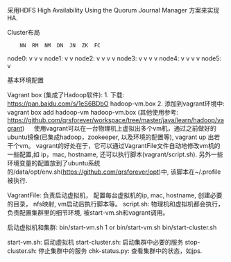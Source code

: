 采用HDFS High Availability Using the Quorum Journal Manager 方案来实现HA.

Cluster布局

        NN  RM  NM  DN  JN  ZK  FC
node0:  v   v                   v 
node1:  v                       v
node2:          v   v   v   v
node3:          v   v   v   v
node4:          v   v   v   v
node5:      v

基本环境配置

Vagrant box (集成了Hadoop软件):
    1. 下载: https://pan.baidu.com/s/1eS6BDbO hadoop-vm.box
    2. 添加到vagrant环境中: vagrant box add hadoop-vm hadoop-vm.box
    (其他使用参考: https://github.com/qrsforever/workspace/tree/master/java/learn/hadoop/vagrant)
　
    使用vagrant可以在一台物理机上虚拟出多个vm机，通过之前做好的ubuntu镜像(已集成hadoop，zookeeper, 以及环境的配置等), vagrant up 出若干个vm。
vagrant的好处在于，它可以通过VagrantFile文件自动地修改vm机的一些配置,如 ip，mac, hostname, 还可以执行脚本(vagrant/script.sh).
    另外一些环境变量的配置放到了ubuntu系统的/data/opt/env.sh(https://github.com/qrsforever/opt)中, 该脚本在~/.profile被执行.

VagrantFile: 负责启动虚拟机， 配置每台虚拟机的ip, mac, hostname, 创建必要的目录， nfs映射, vm启动后执行脚本等。
script.sh: 物理机和虚拟机都会执行，负责配置集群里的细节环境, 被start-vm.sh和vagrant调用。
    
启动虚拟机和集群:
  bin/start-vm.sh 1 or bin/start-vm.sh
  bin/start-cluster.sh

start-vm.sh: 启动虚拟机
start-cluster.sh: 启动集群中必要的服务
stop-cluster.sh: 停止集群中的服务
chk-status.py: 查看集群中的状态，如jps.
